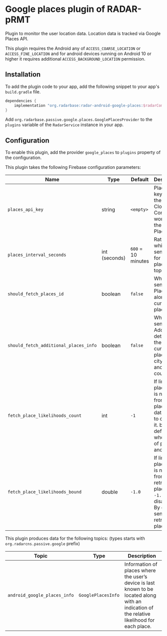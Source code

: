 # Google places plugin of RADAR-pRMT

Plugin to monitor the user location data. Location data is tracked via Google Places API.

This plugin requires the Android any of `ACCESS_COARSE_LOCATION` or `ACCESS_FINE_LOCATION` and for android devices running on Android 10 or higher it requires additional `ACCESS_BACKGROUND_LOCATION` permission.

## Installation

To add the plugin code to your app, add the following snippet to your app's `build.gradle` file.

```gradle
dependencies {
    implementation "org.radarbase:radar-android-google-places:$radarCommonsAndroidVersion"
}
```

Add `org.radarbase.passive.google.places.GooglePlacesProvider` to the `plugins` variable of the `RadarService` instance in your app.

## Configuration

To enable this plugin, add the provider `google_places` to `plugins` property of the configuration.

This plugin takes the following Firebase configuration parameters:


| Name                                  | Type          | Default            | Description                                                                                                                     |
|---------------------------------------|---------------|--------------------|---------------------------------------------------------------------------------------------------------------------------------|
| `places_api_key`                      | string        | `<empty>`          | Places API key from the Google Cloud Console to work with the Google Places API                                                 |
| `places_interval_seconds`             | int (seconds) | `600` = 10 minutes | Rate at which to send data for all places topics.                                                                               |
| `should_fetch_places_id`              | boolean       | `false`            | Whether to send the Place-Id along with current place data.                                                                     |
| `should_fetch_additional_places_info` | boolean       | `false`            | Whether to send Additional details with the user current place like city, state and country                                     |
| `fetch_place_likelihoods_count`       | int           | `-1`               | If limited places data is needed from list of places data. Set `-1` to disable it. by default whole list of places and sent     |
| `fetch_place_likelihoods_bound`       | double        | `-1.0`             | If limited places data is needed from all retrieved places. Set `-1.0` to disable it. By default it sends all retreived places. |




This plugin produces data for the following topics: (types starts with `org.radarcns.passive.google` prefix)

| Topic                        | Type               | Description                                                                                                                                   |
|------------------------------|--------------------|-----------------------------------------------------------------------------------------------------------------------------------------------|
| `android_google_places_info` | `GooglePlacesInfo` | Information of places where the user’s device is last known to be located along with an indication of the relative likelihood for each place. |
